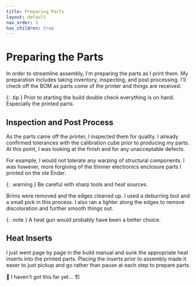 ```yaml
---
title: Preparing Parts
layout: default
nav_order: 3
has_children: true
---
```


# Preparing the Parts

In order to streamline assembly, I'm preparing the parts as I print them. My preparation includes taking inventory, inspecting, and post processing. I'll check off the BOM as parts come of the printer and things are received.

{: .tip }
Prior to starting the build double check everything is on hand. Especially the printed parts.

## Inspection and Post Process

As the parts came off the printer, I inspected them for quality. I already confirmed tolerances with the calibration cube prior to producing my parts. At this point, I was looking at the finish and for any unacceptable defects.

For example, I would not tolerate any warping of structural components. I was however, more forgiving of the thinner electronics enclosure parts I printed on the ole Ender.

{: .warning }
Be careful with sharp tools and heat sources.

Brims were removed and the edges cleaned up. I used a deburring tool and a small pick in this process. I also ran a lighter along the edges to remove discoloration and further smooth things out.

{: .note }
A heat gun would probably have been a better choice.

## Heat Inserts

I just went page by page in the build manual and sunk the appropriate heat inserts into the printed parts. Placing the inserts prior to assembly made it easer to just pickup and go rather than pause at each step to prepare parts.

:construction: 
I haven't got this far yet...
:building_construction: 